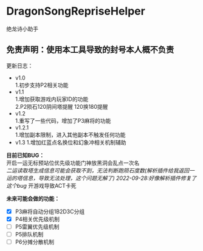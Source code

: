 # DragonSongRepriseHelper
绝龙诗小助手

## 免责声明：使用本工具导致的封号本人概不负责

更新日志：
+ v1.0  
    1.初步支持P2相关功能
+ v1.1  
  1.增加获取游戏内玩家ID的功能  
  2.P2陨石120阴间塔提醒 120换180提醒  
+ v1.2  
  1.重写了一些代码，增加了P3麻将的功能  
+ v1.2.1  
  1.增加副本限制，进入其他副本不触发任何功能
+ v1.3
  1.增加红蓝点名换位和幻象冲相关机制辅助

**目前已知BUG：**  
开启一运无标预站位优先级功能门神放黑洞会乱点一次名    
_二运读取塔生成信息可能会获取不到，无法判断跑陨石度数(解析插件给我返回一运的塔信息，导致无法处理，这个问题无解了) 2022-09-28:好像解析插件修复了这个bug_
开游戏导致ACT卡死  

**未来可能会做的功能：**
- [x] P3麻将自动分组1B2D3C分组
- [x] P4相关优先级机制
- [ ] P5雷翼优先级机制
- [ ] P5排队机制
- [ ] P6分摊分散机制
